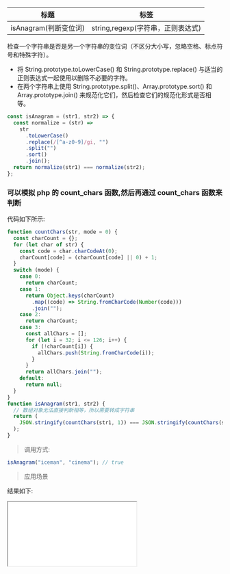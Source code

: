 | 标题                  | 标签                              |
| --------------------- | --------------------------------- |
| isAnagram(判断变位词) | string,regexp(字符串，正则表达式) |

检查一个字符串是否是另一个字符串的变位词（不区分大小写，忽略空格、标点符号和特殊字符）。

- 将 String.prototype.toLowerCase() 和 String.prototype.replace() 与适当的正则表达式一起使用以删除不必要的字符。
- 在两个字符串上使用 String.prototype.split()、Array.prototype.sort() 和 Array.prototype.join() 来规范化它们，然后检查它们的规范化形式是否相等。

```js
const isAnagram = (str1, str2) => {
  const normalize = (str) =>
    str
      .toLowerCase()
      .replace(/[^a-z0-9]/gi, "")
      .split("")
      .sort()
      .join();
  return normalize(str1) === normalize(str2);
};
```

### 可以模拟 php 的 count_chars 函数,然后再通过 count_chars 函数来判断

代码如下所示:

```js
function countChars(str, mode = 0) {
  const charCount = {};
  for (let char of str) {
    const code = char.charCodeAt(0);
    charCount[code] = (charCount[code] || 0) + 1;
  }
  switch (mode) {
    case 0:
      return charCount;
    case 1:
      return Object.keys(charCount)
        .map((code) => String.fromCharCode(Number(code)))
        .join("");
    case 2:
      return charCount;
    case 3:
      const allChars = [];
      for (let i = 32; i <= 126; i++) {
        if (!charCount[i]) {
          allChars.push(String.fromCharCode(i));
        }
      }
      return allChars.join("");
    default:
      return null;
  }
}
function isAnagram(str1, str2) {
  // 数组对象无法直接判断相等，所以需要转成字符串
  return (
    JSON.stringify(countChars(str1, 1)) === JSON.stringify(countChars(str2, 1))
  );
}
```

> 调用方式:

```js
isAnagram("iceman", "cinema"); // true
```

> 应用场景

<div class="code-editor" data-url="codes/javascript/html/isAnagram.html" data-language="html"></div>

结果如下:

<iframe src="codes/javascript/html/isAnagram.html"></iframe>
